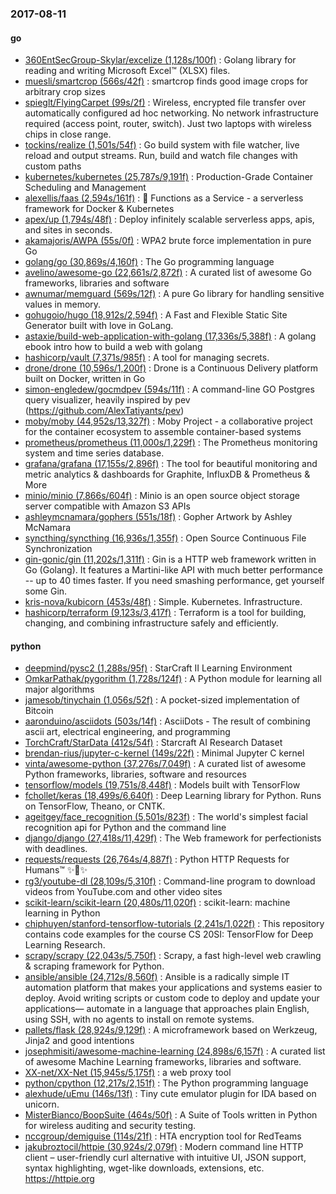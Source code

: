 ### 2017-08-11

#### go
* [360EntSecGroup-Skylar/excelize (1,128s/100f)](https://github.com/360EntSecGroup-Skylar/excelize) : Golang library for reading and writing Microsoft Excel™ (XLSX) files.
* [muesli/smartcrop (566s/42f)](https://github.com/muesli/smartcrop) : smartcrop finds good image crops for arbitrary crop sizes
* [spieglt/FlyingCarpet (99s/2f)](https://github.com/spieglt/FlyingCarpet) : Wireless, encrypted file transfer over automatically configured ad hoc networking. No network infrastructure required (access point, router, switch). Just two laptops with wireless chips in close range.
* [tockins/realize (1,501s/54f)](https://github.com/tockins/realize) : Go build system with file watcher, live reload and output streams. Run, build and watch file changes with custom paths
* [kubernetes/kubernetes (25,787s/9,191f)](https://github.com/kubernetes/kubernetes) : Production-Grade Container Scheduling and Management
* [alexellis/faas (2,594s/161f)](https://github.com/alexellis/faas) : 🐳 Functions as a Service - a serverless framework for Docker & Kubernetes
* [apex/up (1,794s/48f)](https://github.com/apex/up) : Deploy infinitely scalable serverless apps, apis, and sites in seconds.
* [akamajoris/AWPA (55s/0f)](https://github.com/akamajoris/AWPA) : WPA2 brute force implementation in pure Go
* [golang/go (30,869s/4,160f)](https://github.com/golang/go) : The Go programming language
* [avelino/awesome-go (22,661s/2,872f)](https://github.com/avelino/awesome-go) : A curated list of awesome Go frameworks, libraries and software
* [awnumar/memguard (569s/12f)](https://github.com/awnumar/memguard) : A pure Go library for handling sensitive values in memory.
* [gohugoio/hugo (18,912s/2,594f)](https://github.com/gohugoio/hugo) : A Fast and Flexible Static Site Generator built with love in GoLang.
* [astaxie/build-web-application-with-golang (17,336s/5,388f)](https://github.com/astaxie/build-web-application-with-golang) : A golang ebook intro how to build a web with golang
* [hashicorp/vault (7,371s/985f)](https://github.com/hashicorp/vault) : A tool for managing secrets.
* [drone/drone (10,596s/1,200f)](https://github.com/drone/drone) : Drone is a Continuous Delivery platform built on Docker, written in Go
* [simon-engledew/gocmdpev (594s/11f)](https://github.com/simon-engledew/gocmdpev) : A command-line GO Postgres query visualizer, heavily inspired by pev (https://github.com/AlexTatiyants/pev)
* [moby/moby (44,952s/13,327f)](https://github.com/moby/moby) : Moby Project - a collaborative project for the container ecosystem to assemble container-based systems
* [prometheus/prometheus (11,000s/1,229f)](https://github.com/prometheus/prometheus) : The Prometheus monitoring system and time series database.
* [grafana/grafana (17,155s/2,896f)](https://github.com/grafana/grafana) : The tool for beautiful monitoring and metric analytics & dashboards for Graphite, InfluxDB & Prometheus & More
* [minio/minio (7,866s/604f)](https://github.com/minio/minio) : Minio is an open source object storage server compatible with Amazon S3 APIs
* [ashleymcnamara/gophers (551s/18f)](https://github.com/ashleymcnamara/gophers) : Gopher Artwork by Ashley McNamara
* [syncthing/syncthing (16,936s/1,355f)](https://github.com/syncthing/syncthing) : Open Source Continuous File Synchronization
* [gin-gonic/gin (11,202s/1,311f)](https://github.com/gin-gonic/gin) : Gin is a HTTP web framework written in Go (Golang). It features a Martini-like API with much better performance -- up to 40 times faster. If you need smashing performance, get yourself some Gin.
* [kris-nova/kubicorn (453s/48f)](https://github.com/kris-nova/kubicorn) : Simple. Kubernetes. Infrastructure.
* [hashicorp/terraform (9,123s/3,417f)](https://github.com/hashicorp/terraform) : Terraform is a tool for building, changing, and combining infrastructure safely and efficiently.

#### python
* [deepmind/pysc2 (1,288s/95f)](https://github.com/deepmind/pysc2) : StarCraft II Learning Environment
* [OmkarPathak/pygorithm (1,728s/124f)](https://github.com/OmkarPathak/pygorithm) : A Python module for learning all major algorithms
* [jamesob/tinychain (1,056s/52f)](https://github.com/jamesob/tinychain) : A pocket-sized implementation of Bitcoin
* [aaronduino/asciidots (503s/14f)](https://github.com/aaronduino/asciidots) : AsciiDots - The result of combining ascii art, electrical engineering, and programming
* [TorchCraft/StarData (412s/54f)](https://github.com/TorchCraft/StarData) : Starcraft AI Research Dataset
* [brendan-rius/jupyter-c-kernel (149s/22f)](https://github.com/brendan-rius/jupyter-c-kernel) : Minimal Jupyter C kernel
* [vinta/awesome-python (37,276s/7,049f)](https://github.com/vinta/awesome-python) : A curated list of awesome Python frameworks, libraries, software and resources
* [tensorflow/models (19,751s/8,448f)](https://github.com/tensorflow/models) : Models built with TensorFlow
* [fchollet/keras (18,499s/6,640f)](https://github.com/fchollet/keras) : Deep Learning library for Python. Runs on TensorFlow, Theano, or CNTK.
* [ageitgey/face_recognition (5,501s/823f)](https://github.com/ageitgey/face_recognition) : The world's simplest facial recognition api for Python and the command line
* [django/django (27,418s/11,429f)](https://github.com/django/django) : The Web framework for perfectionists with deadlines.
* [requests/requests (26,764s/4,887f)](https://github.com/requests/requests) : Python HTTP Requests for Humans™ ✨🍰✨
* [rg3/youtube-dl (28,109s/5,310f)](https://github.com/rg3/youtube-dl) : Command-line program to download videos from YouTube.com and other video sites
* [scikit-learn/scikit-learn (20,480s/11,020f)](https://github.com/scikit-learn/scikit-learn) : scikit-learn: machine learning in Python
* [chiphuyen/stanford-tensorflow-tutorials (2,241s/1,022f)](https://github.com/chiphuyen/stanford-tensorflow-tutorials) : This repository contains code examples for the course CS 20SI: TensorFlow for Deep Learning Research.
* [scrapy/scrapy (22,043s/5,750f)](https://github.com/scrapy/scrapy) : Scrapy, a fast high-level web crawling & scraping framework for Python.
* [ansible/ansible (24,712s/8,560f)](https://github.com/ansible/ansible) : Ansible is a radically simple IT automation platform that makes your applications and systems easier to deploy. Avoid writing scripts or custom code to deploy and update your applications— automate in a language that approaches plain English, using SSH, with no agents to install on remote systems.
* [pallets/flask (28,924s/9,129f)](https://github.com/pallets/flask) : A microframework based on Werkzeug, Jinja2 and good intentions
* [josephmisiti/awesome-machine-learning (24,898s/6,157f)](https://github.com/josephmisiti/awesome-machine-learning) : A curated list of awesome Machine Learning frameworks, libraries and software.
* [XX-net/XX-Net (15,945s/5,175f)](https://github.com/XX-net/XX-Net) : a web proxy tool
* [python/cpython (12,217s/2,151f)](https://github.com/python/cpython) : The Python programming language
* [alexhude/uEmu (146s/13f)](https://github.com/alexhude/uEmu) : Tiny cute emulator plugin for IDA based on unicorn.
* [MisterBianco/BoopSuite (464s/50f)](https://github.com/MisterBianco/BoopSuite) : A Suite of Tools written in Python for wireless auditing and security testing.
* [nccgroup/demiguise (114s/21f)](https://github.com/nccgroup/demiguise) : HTA encryption tool for RedTeams
* [jakubroztocil/httpie (30,924s/2,079f)](https://github.com/jakubroztocil/httpie) : Modern command line HTTP client – user-friendly curl alternative with intuitive UI, JSON support, syntax highlighting, wget-like downloads, extensions, etc. https://httpie.org
